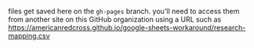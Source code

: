 files get saved here on the `gh-pages` branch.
you'll need to access them from another site on this GitHub organization using a URL such as 
https://americanredcross.github.io/google-sheets-workaround/research-mapping.csv
